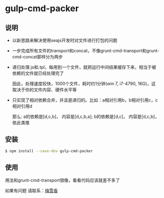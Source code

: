 # gulp-cmd-packer

## 说明

* 以新思路来解决使用seajs开发时对文件进行打包的问题

* 一步完成所有文件的transport和concat，不像grunt-cmd-transport和grunt-cmd-concat那样分为两步

* 递归处理.js和.tpl，每用到一个文件，就把运行中间结果缓存下来，相当于被依赖的文件就已经处理完了

    因此，处理速度较快，1000个文件，耗时约1分钟(win 7, i7-4790, 16G)，这取决于你的文件内容、硬件水平等

* 只实现了相对依赖合并，并且是递归的。比如：a相对引用b，b相对引用c，c相对引用d

    那么: a的依赖是[d,c,b]， 内容是[d,c,b,a]; b的依赖是[d,c]， 内容是[d,c,b]，依此类推
    

## 安装

```bash
$ npm install --save-dev gulp-cmd-packer
```

## 使用

用法和grunt-cmd-transport很像，看看代码应该就差不多了

如果有问题 请联系：[梅雪香](mailto:wy_hd@163.com)